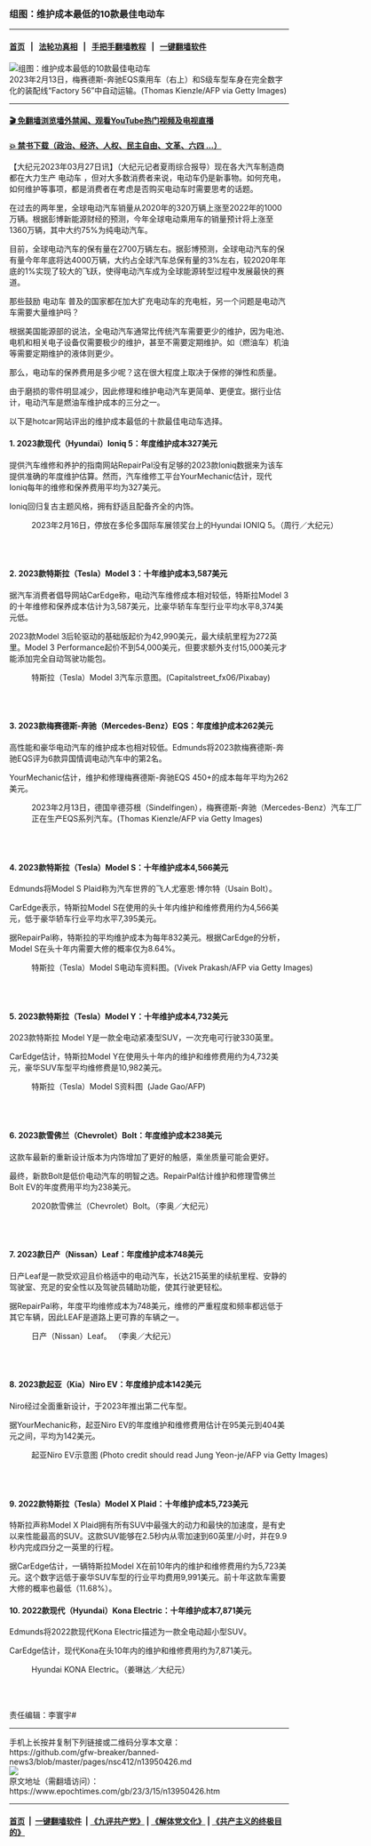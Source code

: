 ### 组图：维护成本最低的10款最佳电动车
------------------------

#### [首页](https://github.com/gfw-breaker/banned-news3/blob/master/README.md) &nbsp;&nbsp;|&nbsp;&nbsp; [法轮功真相](https://github.com/begood0513/basic/blob/master/README.md)  &nbsp;&nbsp;|&nbsp;&nbsp; [手把手翻墙教程](https://github.com/gfw-breaker/guides/wiki)  &nbsp;&nbsp;|&nbsp;&nbsp; [一键翻墙软件](https://github.com/gfw-breaker/nogfw/blob/master/README.md)  



<div><img alt="组图：维护成本最低的10款最佳电动车" class="attachment-djy_600_400 size-djy_600_400 wp-post-image" src="https://i.epochtimes.com/assets/uploads/2023/03/id13951351-GettyImages-1247124581-600x400.jpg"/>
<div class="caption">
 2023年2月13日，梅赛德斯-奔驰EQS乘用车（右上）和S级车型车身在完全数字化的装配线“Factory 56”中自动运输。(Thomas Kienzle/AFP via Getty Images)
</div></div><hr/>

#### [ 🎬  免翻墙浏览墙外禁闻、观看YouTube热门视频及电视直播](https://github.com/gfw-breaker/HelloWorld)

#### [ 💥  禁书下载（政治、经济、人权、民主自由、文革、六四 ...）](https://github.com/gfw-breaker/books/blob/master/README.md)

<div><p>
 【大纪元2023年03月27日讯】（大纪元记者夏雨综合报导）现在各大汽车制造商都在大力生产
 <ok href="https://www.epochtimes.com/gb/tag/%E7%94%B5%E5%8A%A8%E8%BD%A6.html">
  电动车
 </ok>
 ，但对大多数消费者来说，电动车仍是新事物。如何充电，如何维护等事项，都是消费者在考虑是否购买电动车时需要思考的话题。
</p>
<p>
 在过去的两年里，全球电动汽车销量从2020年的320万辆上涨至2022年的1000万辆。根据彭博新能源财经的预测，今年全球电动乘用车的销量预计将上涨至1360万辆，其中大约75%为纯电动汽车。
</p>
<p>
 目前，全球电动汽车的保有量在2700万辆左右。据彭博预测，全球电动汽车的保有量今年年底将达4000万辆，大约占全球汽车总保有量的3%左右，较2020年年底的1%实现了较大的飞跃，使得电动汽车成为全球能源转型过程中发展最快的赛道。
</p>
<p>
 那些鼓励
 <ok href="https://www.epochtimes.com/gb/tag/%E7%94%B5%E5%8A%A8%E8%BD%A6.html">
  电动车
 </ok>
 普及的国家都在加大扩充电动车的充电桩，另一个问题是电动汽车需要大量维护吗？
</p>
<p>
 根据美国能源部的说法，全电动汽车通常比传统汽车需要更少的维护，因为电池、电机和相关电子设备仅需要极少的维护，甚至不需要定期维护。如（燃油车）机油等需要定期维护的液体则更少。
</p>
<p>
 那么，电动车的保养费用是多少呢？这在很大程度上取决于保修的弹性和质量。
</p>
<p>
 由于磨损的零件明显减少，因此修理和维护电动汽车更简单、更便宜。据行业估计，电动汽车是燃油车维护成本的三分之一。
</p>
<p>
 以下是hotcar网站评出的维护成本最低的十款最佳电动车选择。
</p>
<h4>
 1. 2023款现代（Hyundai）Ioniq 5：年度维护成本327美元
</h4>
<p>
 提供汽车维修和养护的指南网站RepairPal没有足够的2023款Ioniq数据来为该车提供准确的年度维护估算。然而，汽车维修工平台YourMechanic估计，现代Ioniq每年的维修和保养费用平均为327美元。
</p>
<p>
 Ioniq回归复古主题风格，拥有舒适且配备齐全的内饰。
</p>
<figure aria-describedby="caption-attachment-13931484" class="wp-caption aligncenter" id="attachment_13931484" style="width: 600px">
 <ok href="https://i.epochtimes.com/assets/uploads/2023/02/id13931484-09.jpg" target="_blank">
  <img alt="" class="size-large wp-image-13931484" src="https://i.epochtimes.com/assets/uploads/2023/02/id13931484-09-600x399.jpg"/>
 </ok>
 <br/><figcaption class="wp-caption-text" id="caption-attachment-13931484">
  2023年2月16日，停放在多伦多国际车展领奖台上的Hyundai IONIQ 5。（周行／大纪元）
 </figcaption><br/>
</figure><br/>
<h4>
 2. 2023款特斯拉（Tesla）Model 3：十年维护成本3,587美元
</h4>
<p>
 据汽车消费者倡导网站CarEdge称，电动汽车维修成本相对较低，特斯拉Model 3的十年维修和保养成本估计为3,587美元，比豪华轿车车型行业平均水平8,374美元低。
</p>
<p>
 2023款Model 3后轮驱动的基础版起价为42,990美元，最大续航里程为272英里。Model 3 Performance起价不到54,000美元，但要求额外支付15,000美元才能添加完全自动驾驶功能包。
</p>
<figure aria-describedby="caption-attachment-13926827" class="wp-caption aligncenter" id="attachment_13926827" style="width: 600px">
 <ok href="https://i.epochtimes.com/assets/uploads/2023/02/id13926827-db103da789b4dc7844194c7e482cb63d.jpeg" target="_blank">
  <img alt="" class="size-large wp-image-13926827" src="https://i.epochtimes.com/assets/uploads/2023/02/id13926827-db103da789b4dc7844194c7e482cb63d-600x338.jpeg"/>
 </ok>
 <br/><figcaption class="wp-caption-text" id="caption-attachment-13926827">
  特斯拉（Tesla）Model 3汽车示意图。(Capitalstreet_fx06/Pixabay)
 </figcaption><br/>
</figure><br/>
<h4>
 3. 2023款梅赛德斯-奔驰（Mercedes-Benz）EQS：年度维护成本262美元
</h4>
<p>
 高性能和豪华电动汽车的维护成本也相对较低。Edmunds将2023款梅赛德斯-奔驰EQS评为6款异国情调电动汽车中的第2名。
</p>
<p>
 YourMechanic估计，维护和修理梅赛德斯-奔驰EQS 450+的成本每年平均为262美元。
</p>
<figure aria-describedby="caption-attachment-13951349" class="wp-caption aligncenter" id="attachment_13951349" style="width: 600px">
 <ok href="https://i.epochtimes.com/assets/uploads/2023/03/id13951349-GettyImages-1247124528.jpg" target="_blank">
  <img alt="" class="size-large wp-image-13951349" src="https://i.epochtimes.com/assets/uploads/2023/02/id13930280-000_339836N.jpg"/>
 </ok>
 <br/><figcaption class="wp-caption-text" id="caption-attachment-13951349">
  2023年2月13日，德国辛德芬根（Sindelfingen），梅赛德斯-奔驰（Mercedes-Benz）汽车工厂正在生产EQS系列汽车。(Thomas Kienzle/AFP via Getty Images)
 </figcaption><br/>
</figure><br/>
<h4>
 4. 2023款特斯拉（Tesla）Model S：十年维护成本4,566美元
</h4>
<p>
 Edmunds将Model S Plaid称为汽车世界的飞人尤塞恩‧博尔特（Usain Bolt）。
</p>
<p>
 CarEdge表示，特斯拉Model S在使用的头十年内维护和维修费用约为4,566美元，低于豪华轿车行业平均水平7,395美元。
</p>
<p>
 据RepairPal称，特斯拉的平均维护成本为每年832美元。根据CarEdge的分析，Model S在头十年内需要大修的概率仅为8.64%。
</p>
<figure aria-describedby="caption-attachment-13800199" class="wp-caption aligncenter" id="attachment_13800199" style="width: 600px">
 <ok href="https://i.epochtimes.com/assets/uploads/2022/08/id13800199-GettyImages-1129556834.jpg" target="_blank">
  <img alt="" class="size-large wp-image-13800199" src="https://i.epochtimes.com/assets/uploads/2022/08/id13800199-GettyImages-1129556834-600x400.jpg"/>
 </ok>
 <br/><figcaption class="wp-caption-text" id="caption-attachment-13800199">
  特斯拉（Tesla）Model S电动车资料图。(Vivek Prakash/AFP via Getty Images)
 </figcaption><br/>
</figure><br/>
<h4>
 5. 2023款特斯拉（Tesla）Model Y：十年维护成本4,732美元
</h4>
<p>
 2023款特斯拉 Model Y是一款全电动紧凑型SUV，一次充电可行驶330英里。
</p>
<p>
 CarEdge估计，特斯拉Model Y在使用头十年内的维护和维修费用约为4,732美元，豪华SUV车型平均维修费是10,982美元。
</p>
<figure aria-describedby="caption-attachment-13777306" class="wp-caption aligncenter" id="attachment_13777306" style="width: 600px">
 <ok href="https://i.epochtimes.com/assets/uploads/2022/07/id13777306-000_32979H6.jpg" target="_blank">
  <img alt="" class="size-large wp-image-13777306" src="https://i.epochtimes.com/assets/uploads/2022/07/id13777306-000_32979H6-600x399.jpg"/>
 </ok>
 <br/><figcaption class="wp-caption-text" id="caption-attachment-13777306">
  特斯拉（Tesla）Model S资料图  (Jade Gao/AFP)
 </figcaption><br/>
</figure><br/>
<h4>
 6. 2023款雪佛兰（Chevrolet）Bolt：年度维护成本238美元
</h4>
<p>
 这款车最新的重新设计版本为内饰增加了更好的触感，乘坐质量可能会更好。
</p>
<p>
 最终，新款Bolt是低价电动汽车的明智之选。RepairPal估计维护和修理雪佛兰Bolt EV的年度费用平均为238美元。
</p>
<figure aria-describedby="caption-attachment-12182313" class="wp-caption aligncenter" id="attachment_12182313" style="width: 600px">
 <ok href="https://i.epochtimes.com/assets/uploads/2020/06/2020_Chevrolet_Bolt_01-e1592017949998.jpg" target="_blank">
  <img alt="" class="size-large wp-image-12182313" src="https://i.epochtimes.com/assets/uploads/2020/06/2020_Chevrolet_Bolt_01-600x400.jpg"/>
 </ok>
 <br/><figcaption class="wp-caption-text" id="caption-attachment-12182313">
  2020款雪佛兰（Chevrolet）Bolt。（李奥／大纪元）
 </figcaption><br/>
</figure><br/>
<h4>
 7. 2023款日产（Nissan）Leaf：年度维护成本748美元
</h4>
<p>
 日产Leaf是一款受欢迎且价格适中的电动汽车，长达215英里的续航里程、安静的驾驶室、充足的安全性以及驾驶员辅助功能，使其行驶更轻松。
</p>
<p>
 据RepairPal称，年度平均维修成本为748美元，维修的严重程度和频率都远低于其它车辆，因此LEAF是道路上更可靠的车辆之一。
</p>
<figure aria-describedby="caption-attachment-5979290" class="wp-caption aligncenter" id="attachment_5979290" style="width: 600px">
 <ok href="https://i.epochtimes.com/assets/uploads/2011/03/1103302341342224.jpg" target="_blank">
  <img alt="" class="size-large wp-image-5979290" src="https://i.epochtimes.com/assets/uploads/2011/03/1103302341342224-600x400.jpg"/>
 </ok>
 <br/><figcaption class="wp-caption-text" id="caption-attachment-5979290">
  日产（Nissan）Leaf。 （李奥／大纪元）
 </figcaption><br/>
</figure><br/>
<h4>
 8. 2023款起亚（Kia）Niro EV：年度维护成本142美元
</h4>
<p>
 Niro经过全面重新设计，于2023年推出第二代车型。
</p>
<p>
 据YourMechanic称，起亚Niro EV的年度维护和维修费用估计在95美元到404美元之间，平均为142美元。
</p>
<figure aria-describedby="caption-attachment-13951343" class="wp-caption aligncenter" id="attachment_13951343" style="width: 600px">
 <ok href="https://i.epochtimes.com/assets/uploads/2023/03/id13951343-GettyImages-1133243302.jpg" target="_blank">
  <img alt="" class="size-large wp-image-13951343" src="https://i.epochtimes.com/assets/uploads/2023/03/id13951343-GettyImages-1133243302-600x405.jpg"/>
 </ok>
 <br/><figcaption class="wp-caption-text" id="caption-attachment-13951343">
  起亚Niro EV示意图 (Photo credit should read Jung Yeon-je/AFP via Getty Images)
 </figcaption><br/>
</figure><br/>
<h4>
 9. 2022款特斯拉（Tesla）Model X Plaid：十年维护成本5,723美元
</h4>
<p>
 特斯拉声称Model X Plaid拥有所有SUV中最强大的动力和最快的加速度，是有史以来性能最高的SUV。这款SUV能够在2.5秒内从零加速到60英里/小时，并在9.9秒内完成四分之一英里的行程。
</p>
<p>
 据CarEdge估计，一辆特斯拉Model X在前10年内的维护和维修费用约为5,723美元。这个数字远低于豪华SUV车型的行业平均费用9,991美元。前十年这款车需要大修的概率也最低（11.68%）。
</p>
<h4>
 10. 2022款现代（Hyundai）Kona Electric：十年维护成本7,871美元
</h4>
<p>
 Edmunds将2022款现代Kona Electric描述为一款全电动超小型SUV。
</p>
<p>
 CarEdge估计，现代Kona在头10年内的维护和维修费用约为7,871美元。
</p>
<figure aria-describedby="caption-attachment-13385127" class="wp-caption aligncenter" id="attachment_13385127" style="width: 600px">
 <ok href="https://i.epochtimes.com/assets/uploads/2021/11/id13385127-7-2.jpg" target="_blank">
  <img alt="" class="size-large wp-image-13385127" src="https://i.epochtimes.com/assets/uploads/2021/11/id13385127-7-2-600x450.jpg"/>
 </ok>
 <br/><figcaption class="wp-caption-text" id="caption-attachment-13385127">
  Hyundai KONA Electric。（姜琳达／大纪元）
 </figcaption><br/>
</figure><br/>
<p>
 责任编辑：李寰宇#
</p>
</div>
<hr/>
手机上长按并复制下列链接或二维码分享本文章：<br/>
https://github.com/gfw-breaker/banned-news3/blob/master/pages/nsc412/n13950426.md <br/>
<a href='https://github.com/gfw-breaker/banned-news3/blob/master/pages/nsc412/n13950426.md'><img src='https://github.com/gfw-breaker/banned-news3/blob/master/pages/nsc412/n13950426.md.png'/></a> <br/>
原文地址（需翻墙访问）：https://www.epochtimes.com/gb/23/3/15/n13950426.htm


------------------------
#### [首页](https://github.com/gfw-breaker/banned-news3/blob/master/README.md) &nbsp;|&nbsp; [一键翻墙软件](https://github.com/gfw-breaker/nogfw/blob/master/README.md) &nbsp;| [《九评共产党》](https://github.com/gfw-breaker/9ping.md/blob/master/README.md#九评之一评共产党是什么) | [《解体党文化》](https://github.com/gfw-breaker/jtdwh.md/blob/master/README.md) | [《共产主义的终极目的》](https://github.com/gfw-breaker/gczydzjmd.md/blob/master/README.md)


<img src='http://gfw-breaker.win/banned-news3/pages/nsc412/n13950426.md' width='0px' height='0px'/>